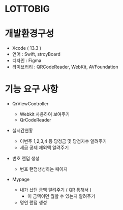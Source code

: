 # LOTTOBIG



# 개발환경구성

- Xcode ( 13.3 )
- 언어 : Swift, stroyBoard
- 디자인 : Figma
- 라이브러리 : QRCodeReader, WebKit, AVFoundation



# 기능 요구 사항


- QrViewController
    - Webkit 사용하여 보여주기
    - QrCodeReader

- 실시간현황
    - 이번주 1,2,3,4 등 당청금 및 당첨자수 알려주기
    - 세금 공제 제외액 알려주기
    
- 번호 랜덤 생성
    - 번호 랜덤생성하는 페이지
- Mypage
    - 내가 샀던 금액 알려주기 ( QR 통해서 )
        - 이 금액이면 뭘할 수 있는지 알려주기
    - 명언 랜덤 생성
